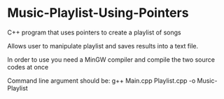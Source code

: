 # Music-Playlist-Using-Pointers
C++ program that uses pointers to create a playlist of songs

Allows user to manipulate playlist and saves results into a text file.

In order to use you need a MinGW compiler and compile the two source
codes at once

Command line argument should be: g++ Main.cpp Playlist.cpp -o Music-Playlist
